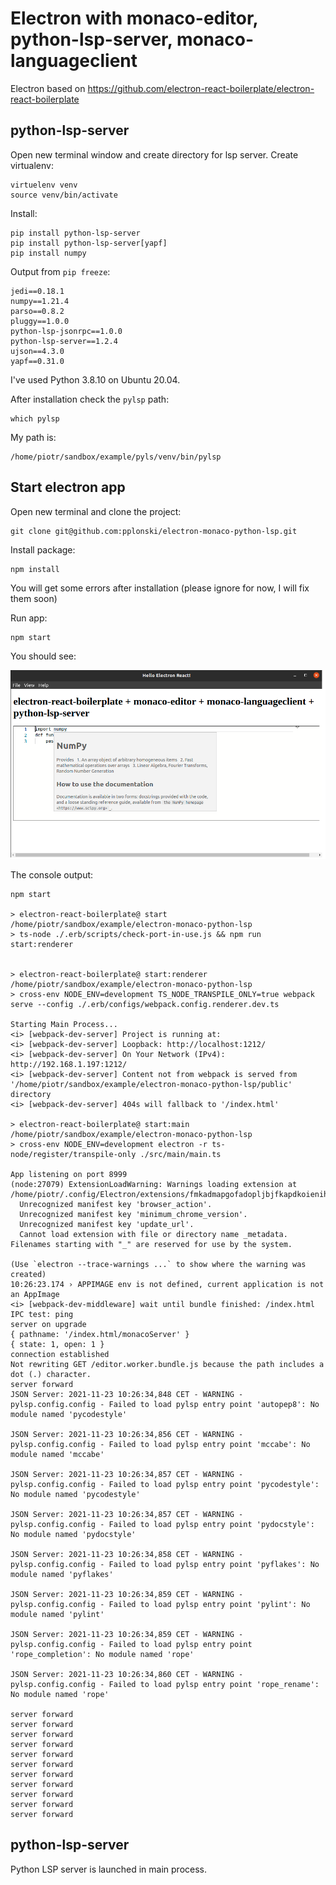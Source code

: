 # Electron with monaco-editor, python-lsp-server, monaco-languageclient

Electron based on https://github.com/electron-react-boilerplate/electron-react-boilerplate



## python-lsp-server

Open new terminal window and create directory for lsp server. Create virtualenv:

```
virtuelenv venv
source venv/bin/activate
```

Install:

```
pip install python-lsp-server
pip install python-lsp-server[yapf]
pip install numpy
```

Output from `pip freeze`:

```
jedi==0.18.1
numpy==1.21.4
parso==0.8.2
pluggy==1.0.0
python-lsp-jsonrpc==1.0.0
python-lsp-server==1.2.4
ujson==4.3.0
yapf==0.31.0
```

I've used Python 3.8.10 on Ubuntu 20.04.

After installation check the `pylsp` path:

```
which pylsp
```

My path is:

```
/home/piotr/sandbox/example/pyls/venv/bin/pylsp
```

## Start electron app

Open new terminal and clone the project:

```
git clone git@github.com:pplonski/electron-monaco-python-lsp.git
```

Install package:

```
npm install
```

You will get some errors after installation (please ignore for now, I will fix them soon)

Run app:

```
npm start
```

You should see:

![](./assets/screenshot.png)


The console output:

```
npm start

> electron-react-boilerplate@ start /home/piotr/sandbox/example/electron-monaco-python-lsp
> ts-node ./.erb/scripts/check-port-in-use.js && npm run start:renderer


> electron-react-boilerplate@ start:renderer /home/piotr/sandbox/example/electron-monaco-python-lsp
> cross-env NODE_ENV=development TS_NODE_TRANSPILE_ONLY=true webpack serve --config ./.erb/configs/webpack.config.renderer.dev.ts

Starting Main Process...
<i> [webpack-dev-server] Project is running at:
<i> [webpack-dev-server] Loopback: http://localhost:1212/
<i> [webpack-dev-server] On Your Network (IPv4): http://192.168.1.197:1212/
<i> [webpack-dev-server] Content not from webpack is served from '/home/piotr/sandbox/example/electron-monaco-python-lsp/public' directory
<i> [webpack-dev-server] 404s will fallback to '/index.html'

> electron-react-boilerplate@ start:main /home/piotr/sandbox/example/electron-monaco-python-lsp
> cross-env NODE_ENV=development electron -r ts-node/register/transpile-only ./src/main/main.ts

App listening on port 8999
(node:27079) ExtensionLoadWarning: Warnings loading extension at /home/piotr/.config/Electron/extensions/fmkadmapgofadopljbjfkapdkoienihi:
  Unrecognized manifest key 'browser_action'.
  Unrecognized manifest key 'minimum_chrome_version'.
  Unrecognized manifest key 'update_url'.
  Cannot load extension with file or directory name _metadata. Filenames starting with "_" are reserved for use by the system.

(Use `electron --trace-warnings ...` to show where the warning was created)
10:26:23.174 › APPIMAGE env is not defined, current application is not an AppImage
<i> [webpack-dev-middleware] wait until bundle finished: /index.html
IPC test: ping
server on upgrade
{ pathname: '/index.html/monacoServer' }
{ state: 1, open: 1 }
connection established
Not rewriting GET /editor.worker.bundle.js because the path includes a dot (.) character.
server forward
JSON Server: 2021-11-23 10:26:34,848 CET - WARNING - pylsp.config.config - Failed to load pylsp entry point 'autopep8': No module named 'pycodestyle'

JSON Server: 2021-11-23 10:26:34,856 CET - WARNING - pylsp.config.config - Failed to load pylsp entry point 'mccabe': No module named 'mccabe'

JSON Server: 2021-11-23 10:26:34,857 CET - WARNING - pylsp.config.config - Failed to load pylsp entry point 'pycodestyle': No module named 'pycodestyle'

JSON Server: 2021-11-23 10:26:34,857 CET - WARNING - pylsp.config.config - Failed to load pylsp entry point 'pydocstyle': No module named 'pydocstyle'

JSON Server: 2021-11-23 10:26:34,858 CET - WARNING - pylsp.config.config - Failed to load pylsp entry point 'pyflakes': No module named 'pyflakes'

JSON Server: 2021-11-23 10:26:34,859 CET - WARNING - pylsp.config.config - Failed to load pylsp entry point 'pylint': No module named 'pylint'

JSON Server: 2021-11-23 10:26:34,859 CET - WARNING - pylsp.config.config - Failed to load pylsp entry point 'rope_completion': No module named 'rope'

JSON Server: 2021-11-23 10:26:34,860 CET - WARNING - pylsp.config.config - Failed to load pylsp entry point 'rope_rename': No module named 'rope'

server forward
server forward
server forward
server forward
server forward
server forward
server forward
server forward
server forward
server forward
server forward

```


## python-lsp-server

Python LSP server is launched in main process.